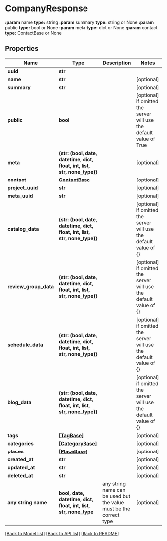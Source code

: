 # CompanyResponse

**:param** name                                **type:** string **:param** summary                             **type:** string or None  **:param** public                              **type:** bool or None  **:param** meta                                **type:** dict or None  **:param** contact                             **type:** ContactBase or None

## Properties
Name | Type | Description | Notes
------------ | ------------- | ------------- | -------------
**uuid** | **str** |  | 
**name** | **str** |  | [optional] 
**summary** | **str** |  | [optional] 
**public** | **bool** |  | [optional]  if omitted the server will use the default value of True
**meta** | **{str: (bool, date, datetime, dict, float, int, list, str, none_type)}** |  | [optional] 
**contact** | [**ContactBase**](ContactBase.md) |  | [optional] 
**project_uuid** | **str** |  | [optional] 
**meta_uuid** | **str** |  | [optional] 
**catalog_data** | **{str: (bool, date, datetime, dict, float, int, list, str, none_type)}** |  | [optional]  if omitted the server will use the default value of {}
**review_group_data** | **{str: (bool, date, datetime, dict, float, int, list, str, none_type)}** |  | [optional]  if omitted the server will use the default value of {}
**schedule_data** | **{str: (bool, date, datetime, dict, float, int, list, str, none_type)}** |  | [optional]  if omitted the server will use the default value of {}
**blog_data** | **{str: (bool, date, datetime, dict, float, int, list, str, none_type)}** |  | [optional]  if omitted the server will use the default value of {}
**tags** | [**[TagBase]**](TagBase.md) |  | [optional] 
**categories** | [**[CategoryBase]**](CategoryBase.md) |  | [optional] 
**places** | [**[PlaceBase]**](PlaceBase.md) |  | [optional] 
**created_at** | **str** |  | [optional] 
**updated_at** | **str** |  | [optional] 
**deleted_at** | **str** |  | [optional] 
**any string name** | **bool, date, datetime, dict, float, int, list, str, none_type** | any string name can be used but the value must be the correct type | [optional]

[[Back to Model list]](../README.md#documentation-for-models) [[Back to API list]](../README.md#documentation-for-api-endpoints) [[Back to README]](../README.md)


